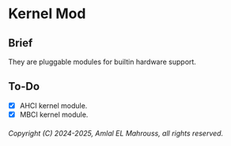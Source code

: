 # Kernel Mod

## Brief

They are pluggable modules for builtin hardware support.

## To-Do

- [X] AHCI kernel module.
- [X] MBCI kernel module.

###### Copyright (C) 2024-2025, Amlal EL Mahrouss, all rights reserved.
